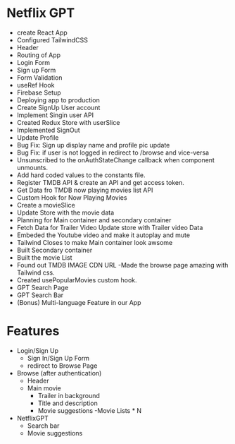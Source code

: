 # Netflix GPT

- create React App
- Configured TailwindCSS
- Header
- Routing of App
- Login Form
- Sign up Form
- Form Validation
- useRef Hook
- Firebase Setup
- Deploying app to production
- Create SignUp User account
- Implement Singin user API
- Created Redux Store with userSlice
- Implemented SignOut
- Update Profile
- Bug Fix: Sign up display name and profile pic update
- Bug Fix: if user is not logged in redirect to /browse and vice-versa
- Unsunscribed to the onAuthStateChange callback when component unmounts.
- Add hard coded values to the constants file.
- Register TMDB API & create an API and get access token.
- Get Data fro TMDB now playing movies list API
- Custom Hook for Now Playing Movies
- Create a movieSlice
- Update Store with the movie data
- Planning for Main container and secondary container
- Fetch Data for Trailer Video
  Update store with Trailer video Data
- Embeded the Youtube video and make it autoplay and mute
- Tailwind Closes to make Main container look awsome
- Built Secondary container
- Built the movie List
- Found out TMDB IMAGE CDN URL
  -Made the browse page amazing with Tailwind css.
- Created usePopularMovies custom hook.
- GPT Search Page
- GPT Search Bar
- (Bonus) Multi-language Feature in our App

# Features

- Login/Sign Up
  - Sign In/Sign Up Form
  - redirect to Browse Page
- Browse (after authentication)
  - Header
  - Main movie
    - Trailer in background
    - Title and description
    - Movie suggestions
      -Movie Lists \* N
- NetflixGPT
  - Search bar
  - Movie suggestions
